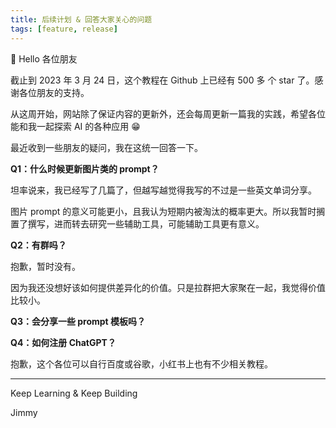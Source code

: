 ```yaml
---
title: 后续计划 & 回答大家关心的问题
tags: [feature, release]
---
```


👋 Hello 各位朋友

截止到 2023 年 3 月 24 日，这个教程在 Github 上已经有 500 多 个 star 了。感谢各位朋友的支持。

从这周开始，网站除了保证内容的更新外，还会每周更新一篇我的实践，希望各位能和我一起探索 AI 的各种应用 😁

最近收到一些朋友的疑问，我在这统一回答一下。

**Q1：什么时候更新图片类的 prompt？**

坦率说来，我已经写了几篇了，但越写越觉得我写的不过是一些英文单词分享。

图片 prompt 的意义可能更小，且我认为短期内被淘汰的概率更大。所以我暂时搁置了撰写，进而转去研究一些辅助工具，可能辅助工具更有意义。

**Q2：有群吗？**

抱歉，暂时没有。

因为我还没想好该如何提供差异化的价值。只是拉群把大家聚在一起，我觉得价值比较小。

**Q3：会分享一些 prompt 模板吗？**

 

**Q4：如何注册 ChatGPT？**

抱歉，这个各位可以自行百度或谷歌，小红书上也有不少相关教程。


---



Keep Learning & Keep Building

Jimmy



